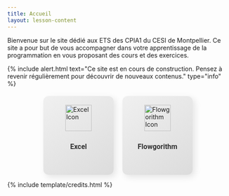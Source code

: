 ```yaml
---
title: Accueil
layout: lesson-content
---
```


<style>
    .clickable-zones {
  display: flex;
  justify-content: center;
  gap: 20px;
  margin-top: 20px;
}

.zone {
  display: flex;
  flex-direction: column;
  align-items: center;
  text-decoration: none;
  background: linear-gradient(145deg, #f0f0f0, #dcdcdc);
  box-shadow: 5px 5px 15px rgba(0, 0, 0, 0.1), -5px -5px 15px rgba(255, 255, 255, 0.7);
  border-radius: 12px;
  padding: 20px;
  width: 120px;
  height: 140px;
  transition: transform 0.3s, box-shadow 0.3s;
}

.zone:hover {
  transform: translateY(-5px);
  box-shadow: 5px 5px 20px rgba(0, 0, 0, 0.2), -5px -5px 20px rgba(255, 255, 255, 0.9);
}

.zone .icon {
  width: 60px;
  height: 60px;
  margin-bottom: 10px;
}

.zone .icon img {
  width: 100%;
  height: auto;
}

.zone p {
  font-family: 'Roboto', sans-serif;
  color: #333;
  font-size: 16px;
  font-weight: bold;
  text-align: center;
}
</style>

Bienvenue sur le site dédié aux ETS des CPIA1 du CESI de Montpellier. Ce site a pour but de vous accompagner dans votre apprentissage de la programmation en vous proposant des cours et des exercices.

{% include alert.html text="Ce site est en cours de construction. Pensez à revenir régulièrement pour découvrir de nouveaux contenus." type="info" %}

<div class="clickable-zones">
  <a href="/excel/" class="zone">
    <div class="icon">
      <img src="/assets/images/excel-icon.png" alt="Excel Icon">
    </div>
    <p>Excel</p>
  </a>
  <a href="/flowgorithm/" class="zone">
    <div class="icon">
      <img src="/assets/images/flowgorithm-icon.png" alt="Flowgorithm Icon">
    </div>
    <p>Flowgorithm</p>
  </a>
</div>


{% include template/credits.html %}

